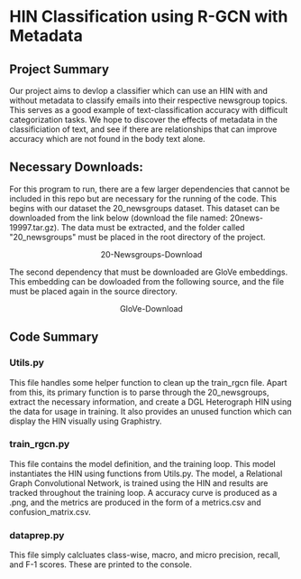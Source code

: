 <h1>HIN Classification using R-GCN with Metadata</h1>
<h2>Project Summary</h2>
<p>Our project aims to devlop a classifier which can use an HIN with and without metadata to classify emails into their respective newsgroup topics. This serves as a good example of text-classification accuracy with difficult categorization tasks. We hope to discover the effects of metadata in the classificiation of text, and see if there are relationships that can improve accuracy which are not found in the body text alone.</p>
<h2>Necessary Downloads:</h2>
<p>
For this program to run, there are  a few larger dependencies that cannot be included in this repo 
but are necessary for the running of the code. This begins with our dataset the 20_newsgroups dataset. This dataset can be downloaded 
from the link below (download the file named: 20news-19997.tar.gz). The data must be extracted, and the folder called "20_newsgroups" must be placed in the root directory of the project.</p>
<p style="text-align:center"> <link href="http://qwone.com/~jason/20Newsgroups/">20-Newsgroups-Download</link> </p>
<p>The second dependency that must be downloaded are GloVe embeddings. This embedding can be dowloaded from the following source, and the file must be placed again in the source directory.</p>
<p style="text-align:center"> <link href="https://www.kaggle.com/datasets/thanakomsn/glove6b300dtxt">GloVe-Download</link> </p>
<h2>Code Summary</h2>
<h3>Utils.py</h3>
This file handles some helper function to clean up the train_rgcn file. Apart from this, its primary function is to parse through the 20_newsgroups, extract the necessary information, and create a DGL Heterograph HIN using the data for usage in training. It also provides an unused function which can display the HIN visually using Graphistry.
<h3>train_rgcn.py</h3>
<p>This file contains the model definition, and the training loop. This model instantiates the HIN using functions from Utils.py. The model, a Relational Graph Convolutional Network, is trained using the HIN and results are tracked throughout the training loop. A accuracy curve is produced as a .png, and the metrics are produced in the form of a metrics.csv and confusion_matrix.csv.</p>
<h3>dataprep.py</h3>
<p>This file simply calcluates class-wise, macro, and micro precision, recall, and F-1 scores. These are printed to the console.</p>
